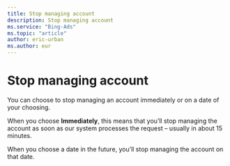 ```yaml
---
title: Stop managing account
description: Stop managing account
ms.service: "Bing-Ads"
ms.topic: "article"
author: eric-urban
ms.author: eur
---
```


# Stop managing account

You can choose to stop managing an account immediately or on a date of your choosing.

When you choose **Immediately**, this means that you’ll stop managing the account as soon as our system processes the request – usually in about 15 minutes.

When you choose a date in the future, you’ll stop managing the account on that date.


